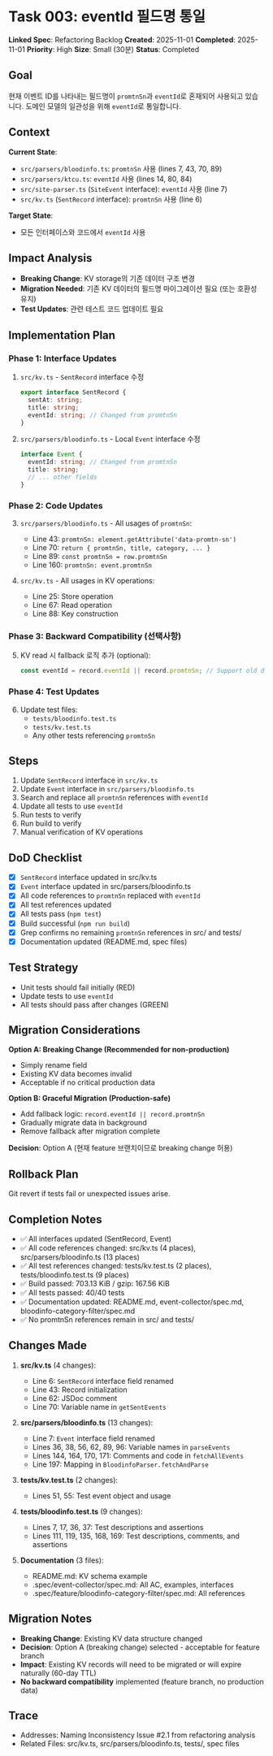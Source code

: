 # Task 003: eventId 필드명 통일

**Linked Spec**: Refactoring Backlog
**Created**: 2025-11-01
**Completed**: 2025-11-01
**Priority**: High
**Size**: Small (30분)
**Status**: Completed

## Goal
현재 이벤트 ID를 나타내는 필드명이 `promtnSn`과 `eventId`로 혼재되어 사용되고 있습니다.
도메인 모델의 일관성을 위해 `eventId`로 통일합니다.

## Context
**Current State**:
- `src/parsers/bloodinfo.ts`: `promtnSn` 사용 (lines 7, 43, 70, 89)
- `src/parsers/ktcu.ts`: `eventId` 사용 (lines 14, 80, 84)
- `src/site-parser.ts` (`SiteEvent` interface): `eventId` 사용 (line 7)
- `src/kv.ts` (`SentRecord` interface): `promtnSn` 사용 (line 6)

**Target State**:
- 모든 인터페이스와 코드에서 `eventId` 사용

## Impact Analysis
- **Breaking Change**: KV storage의 기존 데이터 구조 변경
- **Migration Needed**: 기존 KV 데이터의 필드명 마이그레이션 필요 (또는 호환성 유지)
- **Test Updates**: 관련 테스트 코드 업데이트 필요

## Implementation Plan

### Phase 1: Interface Updates
1. `src/kv.ts` - `SentRecord` interface 수정
   ```typescript
   export interface SentRecord {
     sentAt: string;
     title: string;
     eventId: string; // Changed from promtnSn
   }
   ```

2. `src/parsers/bloodinfo.ts` - Local `Event` interface 수정
   ```typescript
   interface Event {
     eventId: string; // Changed from promtnSn
     title: string;
     // ... other fields
   }
   ```

### Phase 2: Code Updates
3. `src/parsers/bloodinfo.ts` - All usages of `promtnSn`:
   - Line 43: `promtnSn: element.getAttribute('data-promtn-sn')`
   - Line 70: `return { promtnSn, title, category, ... }`
   - Line 89: `const promtnSn = row.promtnSn`
   - Line 160: `promtnSn: event.promtnSn`

4. `src/kv.ts` - All usages in KV operations:
   - Line 25: Store operation
   - Line 67: Read operation
   - Line 88: Key construction

### Phase 3: Backward Compatibility (선택사항)
5. KV read 시 fallback 로직 추가 (optional):
   ```typescript
   const eventId = record.eventId || record.promtnSn; // Support old data
   ```

### Phase 4: Test Updates
6. Update test files:
   - `tests/bloodinfo.test.ts`
   - `tests/kv.test.ts`
   - Any other tests referencing `promtnSn`

## Steps
1. Update `SentRecord` interface in `src/kv.ts`
2. Update `Event` interface in `src/parsers/bloodinfo.ts`
3. Search and replace all `promtnSn` references with `eventId`
4. Update all tests to use `eventId`
5. Run tests to verify
6. Run build to verify
7. Manual verification of KV operations

## DoD Checklist
- [x] `SentRecord` interface updated in src/kv.ts
- [x] `Event` interface updated in src/parsers/bloodinfo.ts
- [x] All code references to `promtnSn` replaced with `eventId`
- [x] All test references updated
- [x] All tests pass (`npm test`)
- [x] Build successful (`npm run build`)
- [x] Grep confirms no remaining `promtnSn` references in src/ and tests/
- [x] Documentation updated (README.md, spec files)

## Test Strategy
- Unit tests should fail initially (RED)
- Update tests to use `eventId`
- All tests should pass after changes (GREEN)

## Migration Considerations
**Option A: Breaking Change (Recommended for non-production)**
- Simply rename field
- Existing KV data becomes invalid
- Acceptable if no critical production data

**Option B: Graceful Migration (Production-safe)**
- Add fallback logic: `record.eventId || record.promtnSn`
- Gradually migrate data in background
- Remove fallback after migration complete

**Decision**: Option A (현재 feature 브랜치이므로 breaking change 허용)

## Rollback Plan
Git revert if tests fail or unexpected issues arise.

## Completion Notes
- ✅ All interfaces updated (SentRecord, Event)
- ✅ All code references changed: src/kv.ts (4 places), src/parsers/bloodinfo.ts (13 places)
- ✅ All test references changed: tests/kv.test.ts (2 places), tests/bloodinfo.test.ts (9 places)
- ✅ Build passed: 703.13 KiB / gzip: 167.56 KiB
- ✅ All tests passed: 40/40 tests
- ✅ Documentation updated: README.md, event-collector/spec.md, bloodinfo-category-filter/spec.md
- ✅ No promtnSn references remain in src/ and tests/

## Changes Made
1. **src/kv.ts** (4 changes):
   - Line 6: `SentRecord` interface field renamed
   - Line 43: Record initialization
   - Line 62: JSDoc comment
   - Line 70: Variable name in `getSentEvents`

2. **src/parsers/bloodinfo.ts** (13 changes):
   - Line 7: `Event` interface field renamed
   - Lines 36, 38, 56, 62, 89, 96: Variable names in `parseEvents`
   - Lines 144, 164, 170, 171: Comments and code in `fetchAllEvents`
   - Line 197: Mapping in `BloodinfoParser.fetchAndParse`

3. **tests/kv.test.ts** (2 changes):
   - Lines 51, 55: Test event object and usage

4. **tests/bloodinfo.test.ts** (9 changes):
   - Lines 7, 17, 36, 37: Test descriptions and assertions
   - Lines 111, 119, 135, 168, 169: Test descriptions, comments, and assertions

5. **Documentation** (3 files):
   - README.md: KV schema example
   - .spec/event-collector/spec.md: All AC, examples, interfaces
   - .spec/feature/bloodinfo-category-filter/spec.md: All references

## Migration Notes
- **Breaking Change**: Existing KV data structure changed
- **Decision**: Option A (breaking change) selected - acceptable for feature branch
- **Impact**: Existing KV records will need to be migrated or will expire naturally (60-day TTL)
- **No backward compatibility** implemented (feature branch, no production data)

## Trace
- Addresses: Naming Inconsistency Issue #2.1 from refactoring analysis
- Related Files: src/kv.ts, src/parsers/bloodinfo.ts, tests/, spec files
